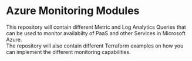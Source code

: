 # Azure Monitoring Modules  

This repository will contain different Metric and Log Analytics Queries that can be used to monitor availabilty of PaaS and other Services in Microsoft Azure.  
The repository will also contain different Terraform examples on how you can implement the different monitoring capabilities. 

